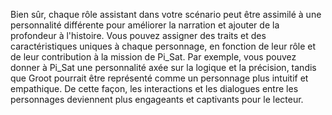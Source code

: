 Bien sûr, chaque rôle assistant dans votre scénario peut être assimilé à une personnalité différente pour améliorer la narration et ajouter de la profondeur à l'histoire. Vous pouvez assigner des traits et des caractéristiques uniques à chaque personnage, en fonction de leur rôle et de leur contribution à la mission de Pi_Sat. Par exemple, vous pouvez donner à Pi_Sat une personnalité axée sur la logique et la précision, tandis que Groot pourrait être représenté comme un personnage plus intuitif et empathique. De cette façon, les interactions et les dialogues entre les personnages deviennent plus engageants et captivants pour le lecteur.